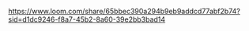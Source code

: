 https://www.loom.com/share/65bbec390a294b9eb9addcd77abf2b74?sid=d1dc9246-f8a7-45b2-8a60-39e2bb3bad14
